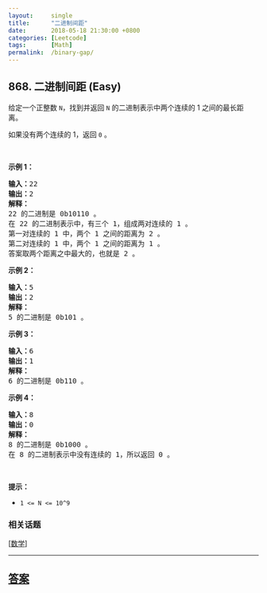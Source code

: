 ```yaml
---
layout:     single
title:      "二进制间距"
date:       2018-05-18 21:30:00 +0800
categories: [Leetcode]
tags:       [Math]
permalink:  /binary-gap/
---
```


## 868. 二进制间距 (Easy)

<p>给定一个正整数&nbsp;<code>N</code>，找到并返回 <code>N</code>&nbsp;的二进制表示中两个连续的 1 之间的最长距离。&nbsp;</p>

<p>如果没有两个连续的 1，返回 <code>0</code> 。</p>

<p>&nbsp;</p>

<ul>
</ul>

<p><strong>示例 1：</strong></p>

<pre><strong>输入：</strong>22
<strong>输出：</strong>2
<strong>解释：</strong>
22 的二进制是 0b10110 。
在 22 的二进制表示中，有三个 1，组成两对连续的 1 。
第一对连续的 1 中，两个 1 之间的距离为 2 。
第二对连续的 1 中，两个 1 之间的距离为 1 。
答案取两个距离之中最大的，也就是 2 。
</pre>

<p><strong>示例 2：</strong></p>

<pre><strong>输入：</strong>5
<strong>输出：</strong>2
<strong>解释：</strong>
5 的二进制是 0b101 。
</pre>

<p><strong>示例 3：</strong></p>

<pre><strong>输入：</strong>6
<strong>输出：</strong>1
<strong>解释：</strong>
6 的二进制是 0b110 。
</pre>

<p><strong>示例 4：</strong></p>

<pre><strong>输入：</strong>8
<strong>输出：</strong>0
<strong>解释：</strong>
8 的二进制是 0b1000 。
在 8 的二进制表示中没有连续的 1，所以返回 0 。
</pre>

<p>&nbsp;</p>

<p><strong>提示：</strong></p>

<ul>
	<li><code>1 &lt;= N &lt;= 10^9</code></li>
</ul>

### 相关话题
  [[数学](https://github.com/openset/leetcode/tree/master/tag/math/README.md)]

---

## [答案](https://github.com/openset/leetcode/tree/master/problems/binary-gap)
